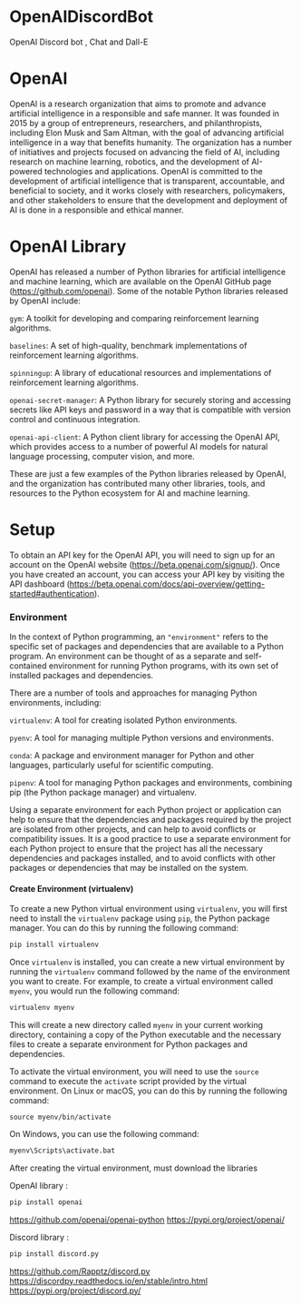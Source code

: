 # OpenAIDiscordBot
OpenAI Discord bot , Chat and Dall-E

# OpenAI

OpenAI is a research organization that aims to promote and advance artificial intelligence in a responsible and safe manner. It was founded in 2015 by a group of entrepreneurs, researchers, and philanthropists, including Elon Musk and Sam Altman, with the goal of advancing artificial intelligence in a way that benefits humanity. The organization has a number of initiatives and projects focused on advancing the field of AI, including research on machine learning, robotics, and the development of AI-powered technologies and applications. OpenAI is committed to the development of artificial intelligence that is transparent, accountable, and beneficial to society, and it works closely with researchers, policymakers, and other stakeholders to ensure that the development and deployment of AI is done in a responsible and ethical manner.

# OpenAI Library

OpenAI has released a number of Python libraries for artificial intelligence and machine learning, which are available on the OpenAI GitHub page (https://github.com/openai). Some of the notable Python libraries released by OpenAI include:

`gym`: A toolkit for developing and comparing reinforcement learning algorithms.

`baselines`: A set of high-quality, benchmark implementations of reinforcement learning algorithms.

`spinningup`: A library of educational resources and implementations of reinforcement learning algorithms.

`openai-secret-manager`: A Python library for securely storing and accessing secrets like API keys and password in a way that is compatible with version control and continuous integration.

`openai-api-client`: A Python client library for accessing the OpenAI API, which provides access to a number of powerful AI models for natural language processing, computer vision, and more.

These are just a few examples of the Python libraries released by OpenAI, and the organization has contributed many other libraries, tools, and resources to the Python ecosystem for AI and machine learning.

# Setup

To obtain an API key for the OpenAI API, you will need to sign up for an account on the OpenAI website (https://beta.openai.com/signup/). Once you have created an account, you can access your API key by visiting the API dashboard (https://beta.openai.com/docs/api-overview/getting-started#authentication).

### Environment

In the context of Python programming, an `"environment"` refers to the specific set of packages and dependencies that are available to a Python program. An environment can be thought of as a separate and self-contained environment for running Python programs, with its own set of installed packages and dependencies.

There are a number of tools and approaches for managing Python environments, including:

``virtualenv``: A tool for creating isolated Python environments.

``pyenv``: A tool for managing multiple Python versions and environments.

``conda``: A package and environment manager for Python and other languages, particularly useful for scientific computing.

``pipenv``: A tool for managing Python packages and environments, combining pip (the Python package manager) and virtualenv.

Using a separate environment for each Python project or application can help to ensure that the dependencies and packages required by the project are isolated from other projects, and can help to avoid conflicts or compatibility issues. It is a good practice to use a separate environment for each Python project to ensure that the project has all the necessary dependencies and packages installed, and to avoid conflicts with other packages or dependencies that may be installed on the system.

#### Create Environment (virtualenv)

To create a new Python virtual environment using ``virtualenv``, you will first need to install the ``virtualenv`` package using ``pip``, the Python package manager. You can do this by running the following command:

```cmd
pip install virtualenv
```
Once ``virtualenv`` is installed, you can create a new virtual environment by running the ``virtualenv`` command followed by the name of the environment you want to create. For example, to create a virtual environment called ````myenv````, you would run the following command:

```cmd
virtualenv myenv
```
This will create a new directory called ``myenv`` in your current working directory, containing a copy of the Python executable and the necessary files to create a separate environment for Python packages and dependencies.

To activate the virtual environment, you will need to use the ``source`` command to execute the ``activate`` script provided by the virtual environment. On Linux or macOS, you can do this by running the following command:

```Linux
source myenv/bin/activate
```
On Windows, you can use the following command:
```cmd
myenv\Scripts\activate.bat
```

After creating the virtual environment, must download the libraries

OpenAI library :

```cmd
pip install openai
```
https://github.com/openai/openai-python
https://pypi.org/project/openai/

Discord library :
```cmd
pip install discord.py
```
https://github.com/Rapptz/discord.py
https://discordpy.readthedocs.io/en/stable/intro.html
https://pypi.org/project/discord.py/


